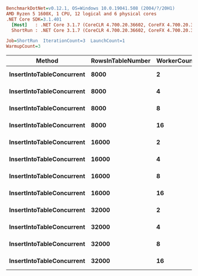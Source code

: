 ``` ini

BenchmarkDotNet=v0.12.1, OS=Windows 10.0.19041.508 (2004/?/20H1)
AMD Ryzen 5 1600X, 1 CPU, 12 logical and 6 physical cores
.NET Core SDK=3.1.401
  [Host]   : .NET Core 3.1.7 (CoreCLR 4.700.20.36602, CoreFX 4.700.20.37001), X64 RyuJIT
  ShortRun : .NET Core 3.1.7 (CoreCLR 4.700.20.36602, CoreFX 4.700.20.37001), X64 RyuJIT

Job=ShortRun  IterationCount=3  LaunchCount=1  
WarmupCount=3  

```
|                    Method | RowsInTableNumber | WorkerCount |       Mean |      Error |    StdDev |
|-------------------------- |------------------ |------------ |-----------:|-----------:|----------:|
| **InsertIntoTableConcurrent** |              **8000** |           **2** |   **332.5 ms** |   **168.6 ms** |   **9.24 ms** |
| **InsertIntoTableConcurrent** |              **8000** |           **4** |   **356.5 ms** |   **248.2 ms** |  **13.60 ms** |
| **InsertIntoTableConcurrent** |              **8000** |           **8** |   **395.5 ms** |   **186.5 ms** |  **10.22 ms** |
| **InsertIntoTableConcurrent** |              **8000** |          **16** |   **475.9 ms** |   **534.8 ms** |  **29.31 ms** |
| **InsertIntoTableConcurrent** |             **16000** |           **2** |   **650.3 ms** |   **195.4 ms** |  **10.71 ms** |
| **InsertIntoTableConcurrent** |             **16000** |           **4** |   **685.0 ms** |   **330.5 ms** |  **18.12 ms** |
| **InsertIntoTableConcurrent** |             **16000** |           **8** |   **764.6 ms** |   **355.6 ms** |  **19.49 ms** |
| **InsertIntoTableConcurrent** |             **16000** |          **16** |   **930.2 ms** |   **768.9 ms** |  **42.14 ms** |
| **InsertIntoTableConcurrent** |             **32000** |           **2** | **1,377.7 ms** | **3,015.6 ms** | **165.30 ms** |
| **InsertIntoTableConcurrent** |             **32000** |           **4** | **1,442.1 ms** | **1,022.8 ms** |  **56.06 ms** |
| **InsertIntoTableConcurrent** |             **32000** |           **8** | **1,626.1 ms** | **1,362.6 ms** |  **74.69 ms** |
| **InsertIntoTableConcurrent** |             **32000** |          **16** | **1,865.4 ms** | **1,448.3 ms** |  **79.39 ms** |
